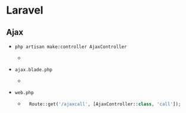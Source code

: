 # Laravel
## Ajax
- `php artisan make:controller AjaxController`
    - ~~~php

      ~~~~
- `ajax.blade.php`
    - ~~~php

      ~~~~
- `web.php`
    - ~~~php
        Route::get('/ajaxcall', [AjaxController::class, 'call']);
      ~~~~